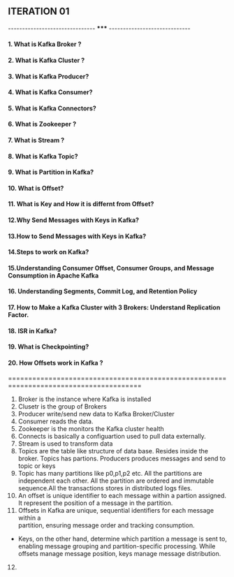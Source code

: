 ## ITERATION 01

------------------------------- **\*\*\*** -----------------------------

#### 1. What is Kafka Broker ?

#### 2. What is Kafka Cluster ?

#### 3. What is Kafka Producer?

#### 4. What is Kafka Consumer?

#### 5. What is Kafka Connectors?

#### 6. What is Zookeeper ?

#### 7. What is Stream ?

#### 8. What is Kafka Topic?

#### 9. What is Partition in Kafka?

#### 10. What is Offset?

#### 11. What is Key and How it is differnt from Offset?

#### 12.Why Send Messages with Keys in Kafka?

#### 13.How to Send Messages with Keys in Kafka?

#### 14.Steps to work on Kafka?

#### 15.Understanding Consumer Offset, Consumer Groups, and Message Consumption in Apache Kafka

#### 16. Understanding Segments, Commit Log, and Retention Policy

#### 17. How to Make a Kafka Cluster with 3 Brokers: Understand Replication Factor.

#### 18. ISR in Kafka?

#### 19. What is Checkpointing?

#### 20. How Offsets work in Kafka ?

=======================================================================================

1. Broker is the instance where Kafka is installed
2. Clusetr is the group of Brokers
3. Producer write/send new data to Kafka Broker/Cluster
4. Consumer reads the data.
5. Zookeeper is the monitors the Kafka cluster health
6. Connects is basically a configuartion used to pull data externally.
7. Stream is used to transform data
8. Topics are the table like structure of data base. Resides inside the broker.
   Topics has partions. Producers produces messages and send to topic or keys
9. Topic has many partitions like p0,p1,p2 etc.
   All the partitions are independent each other. All the partition are ordered and immutable sequence.All the transactions stores in distributed logs files.
10. An offset is unique identifier to each message within a partion assigned.
    It represent the position of a message in the partition.
11. Offsets in Kafka are unique, sequential identifiers for each message within a  
    partition, ensuring message order and tracking consumption.

- Keys, on the other hand, determine which partition a message is sent to, enabling message grouping and partition-specific processing. While offsets manage message position, keys manage message distribution.

12.

